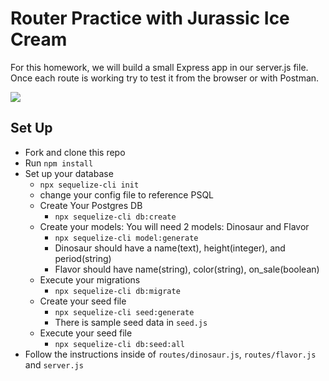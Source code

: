 # Router Practice with Jurassic Ice Cream

For this homework, we will build a small Express app in our server.js file. Once each route is working try to test it from the browser or with Postman.

![](https://cdn.dribbble.com/users/28275/screenshots/3804066/icecream.gif)

## Set Up
- Fork and clone this repo
- Run `npm install`
- Set up your database
    - `npx sequelize-cli init`
    - change your config file to reference PSQL
    - Create Your Postgres DB
        - `npx sequelize-cli db:create`
    - Create your models: You will need 2 models: Dinosaur and Flavor
        - `npx sequelize-cli model:generate`
        - Dinosaur should have a name(text), height(integer), and period(string)
        - Flavor should have name(string), color(string), on_sale(boolean)
    - Execute your migrations
        - `npx sequelize-cli db:migrate`
    - Create your seed file
        - `npx sequelize-cli seed:generate`
        - There is sample seed data in `seed.js`
    - Execute your seed file
        - `npx sequelize-cli db:seed:all`
- Follow the instructions inside of `routes/dinosaur.js`, `routes/flavor.js` and `server.js`

